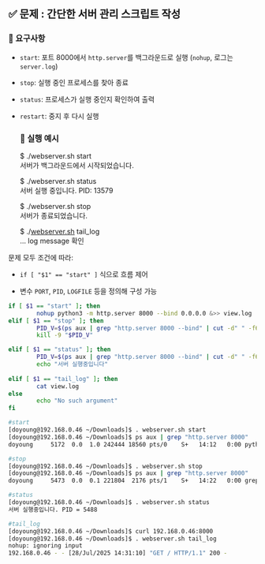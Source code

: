## **✅ 문제 : 간단한 서버 관리 스크립트 작성**

### **🔧 요구사항**

* `start`: 포트 8000에서 `http.server`를 백그라운드로 실행 (`nohup`, 로그는 `server.log`)

* `stop`: 실행 중인 프로세스를 찾아 종료

* `status`: 프로세스가 실행 중인지 확인하여 출력

* `restart`: 중지 후 다시 실행

  ### **🎯 실행 예시**

  $ ./webserver.sh start  
  서버가 백그라운드에서 시작되었습니다.  
    
  $ ./webserver.sh status  
  서버 실행 중입니다. PID: 13579  
    
  $ ./webserver.sh stop  
  서버가 종료되었습니다.  
    
  $ ./[webserver.sh](http://webserver.sh) tail\_log  
  … log message 확인


문제 모두 조건에 따라:

* `if [ "$1" == "start" ]` 식으로 흐름 제어

* 변수 `PORT`, `PID`, `LOGFILE` 등을 정의해 구성 가능

```bash
if [ $1 == "start" ]; then
        nohup python3 -m http.server 8000 --bind 0.0.0.0 &>> view.log
elif [ $1 == "stop" ]; then
        PID_V=$(ps aux | grep "http.server 8000 --bind" | cut -d" " -f6 | head -n 1)
        kill -9 "$PID_V"

elif [ $1 == "status" ]; then
        PID_V=$(ps aux | grep "http.server 8000 --bind" | cut -d" " -f6 | head -n 1)
        echo "서버 실행중입니다"
        
elif [ $1 == "tail_log" ]; then
        cat view.log
else
        echo "No such argument"
fi
```
```bash
#start
[doyoung@192.168.0.46 ~/Downloads]$ . webserver.sh start
[doyoung@192.168.0.46 ~/Downloads]$ ps aux | grep "http.server 8000"
doyoung     5172  0.0  1.0 242444 18560 pts/0    S+   14:12   0:00 python3 -m http.server 8000 --bind 0.0.0.0

#stop
[doyoung@192.168.0.46 ~/Downloads]$ . webserver.sh stop
[doyoung@192.168.0.46 ~/Downloads]$ ps aux | grep "http.server 8000"
doyoung     5473  0.0  0.1 221804  2176 pts/1    S+   14:22   0:00 grep --color=auto http.server 8000

#status
[doyoung@192.168.0.46 ~/Downloads]$ . webserver.sh status
서버 실행중입니다. PID = 5488

#tail_log
[doyoung@192.168.0.46 ~/Downloads]$ curl 192.168.0.46:8000
[doyoung@192.168.0.46 ~/Downloads]$ . webserver.sh tail_log
nohup: ignoring input
192.168.0.46 - - [28/Jul/2025 14:31:10] "GET / HTTP/1.1" 200 -
```
